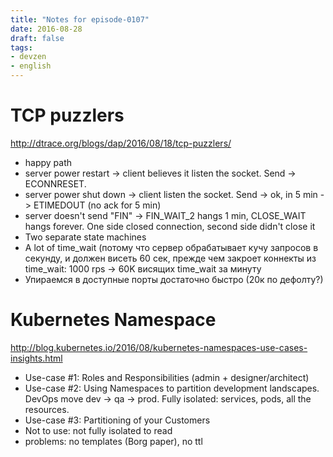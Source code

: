 ```yaml
---
title: "Notes for episode-0107"
date: 2016-08-28
draft: false
tags:
- devzen
- english
---
```


# TCP puzzlers
http://dtrace.org/blogs/dap/2016/08/18/tcp-puzzlers/

- happy path
- server power restart -> client believes it listen the socket. Send -> ECONNRESET.
- server power shut down -> client listen the socket. Send -> ok, in 5 min -> ETIMEDOUT (no ack for 5 min)
- server doesn't send "FIN" -> FIN_WAIT_2 hangs 1 min, CLOSE_WAIT hangs forever. One side closed connection, second side didn't close it
- Two separate state machines
- A lot of time_wait (потому что сервер обрабатывает кучу запросов в секунду, и должен висеть 60 сек, прежде чем закроет коннекты из time_wait: 1000 rps -> 60K висящих time_wait за минуту
- Упираемся в доступные порты достаточно быстро (20к по дефолту?)


# Kubernetes Namespace
http://blog.kubernetes.io/2016/08/kubernetes-namespaces-use-cases-insights.html

- Use-case #1: Roles and Responsibilities (admin + designer/architect)
- Use-case #2: Using Namespaces to partition development landscapes. DevOps move dev -> qa -> prod. Fully isolated: services, pods, all the resources.
- Use-case #3: Partitioning of your Customers
- Not to use: not fully isolated to read
- problems: no templates (Borg paper), no ttl

